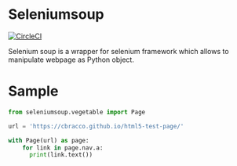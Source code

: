 # Seleniumsoup

[![CircleCI](https://circleci.com/gh/Faylixe/seleniumsoup.svg?style=svg)](https://circleci.com/gh/Faylixe/seleniumsoup)

Selenium soup is a wrapper for selenium framework which allows to manipulate webpage as Python object.

# Sample

```python
from seleniumsoup.vegetable import Page

url = 'https://cbracco.github.io/html5-test-page/'

with Page(url) as page:
    for link in page.nav.a:
      print(link.text())
```
